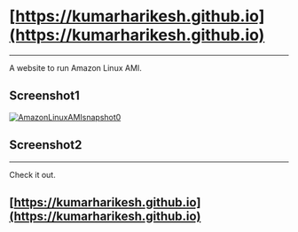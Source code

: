# [https://kumarharikesh.github.io](https://kumarharikesh.github.io)
---
A website to run Amazon Linux AMI.
## Screenshot1
[![AmazonLinuxAMIsnapshot0](https://user-images.githubusercontent.com/43793294/95328997-ea734580-08c3-11eb-975c-8b0f8bd42bb7.jpg)](#)
## Screenshot2

---
Check it out.
## [https://kumarharikesh.github.io](https://kumarharikesh.github.io)
